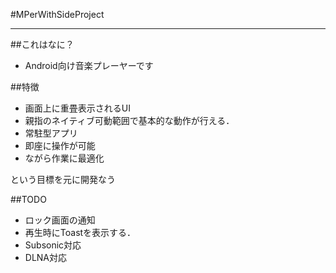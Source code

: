 #MPerWithSideProject
- - -

##これはなに？
- Android向け音楽プレーヤーです

##特徴
- 画面上に重畳表示されるUI
- 親指のネイティブ可動範囲で基本的な動作が行える．
- 常駐型アプリ
- 即座に操作が可能
- ながら作業に最適化

という目標を元に開発なう

##TODO
- ロック画面の通知
- 再生時にToastを表示する．
- Subsonic対応
- DLNA対応
